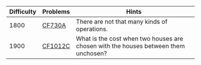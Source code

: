 | Difficulty | Problems | Hints |
| -------- | -------- | -------- |
| 1800 | [CF730A](https://codeforces.com/problemset/problem/730/A) | There are not that many kinds of operations. |
| 1900 | [CF1012C](https://codeforces.com/problemset/problem/1012/C) | What is the cost when two houses are chosen with the houses between them unchosen? |